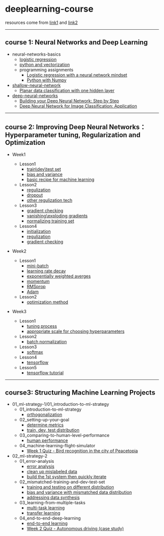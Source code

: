 # deeplearning-course

resources come from [link1](https://github.com/felipemaion/deeplearning-study) and [link2](https://github.com/Kulbear/deep-learning-coursera)
***
## course 1: Neural Networks and Deep Learning
* neural-networks-basics
	* [logistic regression](https://github.com/yujuezhao/deeplearning-course/blob/master/1%E3%80%81Neural%20Networks%20and%20Deep%20Learning/02_neural-networks-basics/01_logistic-regression-as-a-neural-network/Logistic%20Regression.pdf)
	* [python and vectorization](https://github.com/yujuezhao/deeplearning-course/blob/master/1%E3%80%81Neural%20Networks%20and%20Deep%20Learning/02_neural-networks-basics/02_python-and-vectorization/Vectorization.pdf)
	* programming assignments
		* [Logistic regression with a neural network mindset](https://github.com/yujuezhao/deeplearning-course/blob/master/1%E3%80%81Neural%20Networks%20and%20Deep%20Learning/02_neural-networks-basics/03_programming-assignments/Logistic%2BRegression%2Bwith%2Ba%2BNeural%2BNetwork%2Bmindset/Logistic%20Regression%20with%20a%20neural%20network%20mindset.pdf)
		* [Python with Numpy](https://github.com/yujuezhao/deeplearning-course/blob/master/1%E3%80%81Neural%20Networks%20and%20Deep%20Learning/02_neural-networks-basics/03_programming-assignments/Python%2BBasics%2BWith%2BNumpy/Python%20Basics%20with%20Numpy.pdf)
* [shallow-neural-network](https://github.com/yujuezhao/deeplearning-course/blob/master/1%E3%80%81Neural%20Networks%20and%20Deep%20Learning/03_shallow-neural-networks/01_shallow-neural-network/Shallow%20neural%20network.pdf)
	* [Planar data classification with one hidden layer](https://nbviewer.jupyter.org/github/yujuezhao/deeplearning-course/blob/master/1%E3%80%81Neural%20Networks%20and%20Deep%20Learning/03_shallow-neural-networks/01_shallow-neural-network/Planar%20data%20classification%20with%20one%20hidden%20layer/Planar%20data%20classification%20with%20one%20hidden%20layer.ipynb)
* [deep-neural-networks](https://github.com/yujuezhao/deeplearning-course/blob/master/1%E3%80%81Neural%20Networks%20and%20Deep%20Learning/04_deep-neural-networks/Deep%20layer%20neural%20network.pdf)
	* [Building your Deep Neural Network: Step by Step](https://github.com/yujuezhao/deeplearning-course/blob/master/1%E3%80%81Neural%20Networks%20and%20Deep%20Learning/04_deep-neural-networks/Building%2Byour%2BDeep%2BNeural%2BNetwork%2B-%2BStep%2Bby%2BStep/Building%2Byour%2BDeep%2BNeural%2BNetwork%2B-%2BStep%2Bby%2BStep.ipynb)
	* [Deep Neural Network for Image Classification: Application](https://github.com/yujuezhao/deeplearning-course/blob/master/1%E3%80%81Neural%20Networks%20and%20Deep%20Learning/04_deep-neural-networks/Deep%2BNeural%2BNetwork%2B-%2BApplication/Deep%2BNeural%2BNetwork%2B-%2BApplication.ipynb)
***
## course 2: Improving Deep Neural Networks：Hyperparameter tuning, Regularization and Optimization
* Week1
	* Lesson1
		* [train\dev\test set](https://github.com/yujuezhao/deeplearning-course/blob/master/2%E3%80%81Improving%20Deep%20Neural%20Networks%EF%BC%9AHyperparameter%20tuning%2C%20Regularization%20and%20Optimization/Week1/Lesson1/traindevtest%20sets.pdf)
		* [bias and variance](https://github.com/yujuezhao/deeplearning-course/blob/master/2%E3%80%81Improving%20Deep%20Neural%20Networks%EF%BC%9AHyperparameter%20tuning%2C%20Regularization%20and%20Optimization/Week1/Lesson1/Bias%20and%20Variance.pdf)
		* [basic recipe for machine learning](https://github.com/yujuezhao/deeplearning-course/blob/master/2%E3%80%81Improving%20Deep%20Neural%20Networks%EF%BC%9AHyperparameter%20tuning%2C%20Regularization%20and%20Optimization/Week1/Lesson1/Basic%20recipe%20for%20machine%20learning.pdf)
	* Lesson2
		* [regulization](https://github.com/yujuezhao/deeplearning-course/blob/master/2%E3%80%81Improving%20Deep%20Neural%20Networks%EF%BC%9AHyperparameter%20tuning%2C%20Regularization%20and%20Optimization/Week1/Lesson2/Regularization.pdf)
		* [dropout](https://github.com/yujuezhao/deeplearning-course/blob/master/2%E3%80%81Improving%20Deep%20Neural%20Networks%EF%BC%9AHyperparameter%20tuning%2C%20Regularization%20and%20Optimization/Week1/Lesson2/Dropout%20regularization.pdf)
		* [other regulization tech](https://github.com/yujuezhao/deeplearning-course/blob/master/2%E3%80%81Improving%20Deep%20Neural%20Networks%EF%BC%9AHyperparameter%20tuning%2C%20Regularization%20and%20Optimization/Week1/Lesson2/Other%20regularization%20techniques.pdf)
	* Lesson3
		* [gradient checking](https://github.com/yujuezhao/deeplearning-course/blob/master/2%E3%80%81Improving%20Deep%20Neural%20Networks%EF%BC%9AHyperparameter%20tuning%2C%20Regularization%20and%20Optimization/Week1/Lesson3/Gradient%20checking.pdf)
		* [vanishing\exploding gradients](https://github.com/yujuezhao/deeplearning-course/blob/master/2%E3%80%81Improving%20Deep%20Neural%20Networks%EF%BC%9AHyperparameter%20tuning%2C%20Regularization%20and%20Optimization/Week1/Lesson3/Vanishingexploding%20gradients.pdf)
		* [normalizing training set](https://github.com/yujuezhao/deeplearning-course/blob/master/2%E3%80%81Improving%20Deep%20Neural%20Networks%EF%BC%9AHyperparameter%20tuning%2C%20Regularization%20and%20Optimization/Week1/Lesson3/Normalizing%20training%20set.pdf)
	* Lesson4
		* [initialization](https://nbviewer.jupyter.org/github/yujuezhao/deeplearning-course/blob/master/2%E3%80%81Improving%20Deep%20Neural%20Networks%EF%BC%9AHyperparameter%20tuning%2C%20Regularization%20and%20Optimization/Week1/Lesson4/initialization/Initialization.ipynb)
		* [regulization](https://nbviewer.jupyter.org/github/yujuezhao/deeplearning-course/blob/master/2%E3%80%81Improving%20Deep%20Neural%20Networks%EF%BC%9AHyperparameter%20tuning%2C%20Regularization%20and%20Optimization/Week1/Lesson4/regularization/Regularization.ipynb)
		* [gradient checking](https://nbviewer.jupyter.org/github/yujuezhao/deeplearning-course/blob/master/2%E3%80%81Improving%20Deep%20Neural%20Networks%EF%BC%9AHyperparameter%20tuning%2C%20Regularization%20and%20Optimization/Week1/Lesson4/gradient%20checking/Gradient%20Checking.ipynb)
* Week2
	* Lesson1
		* [mini-batch](https://github.com/yujuezhao/deeplearning-course/blob/master/2%E3%80%81Improving%20Deep%20Neural%20Networks%EF%BC%9AHyperparameter%20tuning%2C%20Regularization%20and%20Optimization/Week2/Lesson1/mini-batch%20gradient%20descent.pdf)
		* [learning rate decay](https://github.com/yujuezhao/deeplearning-course/blob/master/2%E3%80%81Improving%20Deep%20Neural%20Networks%EF%BC%9AHyperparameter%20tuning%2C%20Regularization%20and%20Optimization/Week2/Lesson1/Learning%20rate%20decay.pdf)
		* [exponentially weighted averges](https://github.com/yujuezhao/deeplearning-course/blob/master/2%E3%80%81Improving%20Deep%20Neural%20Networks%EF%BC%9AHyperparameter%20tuning%2C%20Regularization%20and%20Optimization/Week2/Lesson1/Exponentially%20weighted%20averages.pdf)
		* [momentum](https://github.com/yujuezhao/deeplearning-course/blob/master/2%E3%80%81Improving%20Deep%20Neural%20Networks%EF%BC%9AHyperparameter%20tuning%2C%20Regularization%20and%20Optimization/Week2/Lesson1/Gradient%20decsent%20momentum.pdf)
		* [RMSprop](https://github.com/yujuezhao/deeplearning-course/blob/master/2%E3%80%81Improving%20Deep%20Neural%20Networks%EF%BC%9AHyperparameter%20tuning%2C%20Regularization%20and%20Optimization/Week2/Lesson1/RMSprop.pdf)
		* [Adam](https://github.com/yujuezhao/deeplearning-course/blob/master/2%E3%80%81Improving%20Deep%20Neural%20Networks%EF%BC%9AHyperparameter%20tuning%2C%20Regularization%20and%20Optimization/Week2/Lesson1/Adam%20optimization%20algorithm.pdf)
	* Lesson2
		* [optimization method](https://nbviewer.jupyter.org/github/yujuezhao/deeplearning-course/blob/master/2%E3%80%81Improving%20Deep%20Neural%20Networks%EF%BC%9AHyperparameter%20tuning%2C%20Regularization%20and%20Optimization/Week2/Lesson2/optimization/Optimization%20methods.ipynb)

* Week3
	* Lesson1
		* [tuning process](https://github.com/yujuezhao/deeplearning-course/blob/master/2%E3%80%81Improving%20Deep%20Neural%20Networks%EF%BC%9AHyperparameter%20tuning%2C%20Regularization%20and%20Optimization/Week3/Lesson1/tuning%20process.pdf)
		* [appropriate scale for choosing hyperparameters](https://github.com/yujuezhao/deeplearning-course/blob/master/2%E3%80%81Improving%20Deep%20Neural%20Networks%EF%BC%9AHyperparameter%20tuning%2C%20Regularization%20and%20Optimization/Week3/Lesson1/using%20an%20appropriate%20scale%20to%20pick%20hyperparameters.pdf)
	* Lesson2
		* [batch normalization](https://github.com/yujuezhao/deeplearning-course/blob/master/2%E3%80%81Improving%20Deep%20Neural%20Networks%EF%BC%9AHyperparameter%20tuning%2C%20Regularization%20and%20Optimization/Week3/Lesson2/Batch%20normalization.pdf)
	* Lesson3
		* [softmax](https://github.com/yujuezhao/deeplearning-course/blob/master/2%E3%80%81Improving%20Deep%20Neural%20Networks%EF%BC%9AHyperparameter%20tuning%2C%20Regularization%20and%20Optimization/Week3/Lesson3/Softmax%20regression.pdf)
	* Lesson4
		* [tensorflow](https://github.com/yujuezhao/deeplearning-course/blob/master/2%E3%80%81Improving%20Deep%20Neural%20Networks%EF%BC%9AHyperparameter%20tuning%2C%20Regularization%20and%20Optimization/Week3/Lesson4/tensorflow.pdf)
	* Lesson5
		* [tensorflow tutorial](https://nbviewer.jupyter.org/github/yujuezhao/deeplearning-course/blob/master/2%E3%80%81Improving%20Deep%20Neural%20Networks%EF%BC%9AHyperparameter%20tuning%2C%20Regularization%20and%20Optimization/Week3/Lesson5/tensorflow/Tensorflow%20Tutorial.ipynb)
***
## course3: Structuring Machine Learning Projects
* 01_ml-strategy-1/01_introduction-to-ml-strategy 
	* 01_introduction-to-ml-strategy
		* [orthogonalization](https://github.com/yujuezhao/deeplearning-course/blob/master/3%E3%80%81Structuring%20Machine%20Learning%20Projects/01_ml-strategy-1/01_introduction-to-ml-strategy/Orthogonalization.md)
	* 02_setting-up-your-goal
		* [determine metrics](https://github.com/yujuezhao/deeplearning-course/blob/master/3%E3%80%81Structuring%20Machine%20Learning%20Projects/01_ml-strategy-1/02_setting-up-your-goal/Determine%20metrics.md)
		* [train, dev, test distribution](https://github.com/yujuezhao/deeplearning-course/blob/master/3%E3%80%81Structuring%20Machine%20Learning%20Projects/01_ml-strategy-1/02_setting-up-your-goal/train,%20dev,%20test%20distribution.md)
	* 03_comparing-to-human-level-performance
		* [human performance](https://github.com/yujuezhao/deeplearning-course/blob/master/3%E3%80%81Structuring%20Machine%20Learning%20Projects/01_ml-strategy-1/03_comparing-to-human-level-performance/human%20performance.md)
	* 04_machine-learning-flight-simulator
		* [Week 1 Quiz - Bird recognition in the city of Peacetopia](https://github.com/yujuezhao/deeplearning-course/blob/master/3%E3%80%81Structuring%20Machine%20Learning%20Projects/01_ml-strategy-1/04_machine-learning-flight-simulator/Week%201%20Quiz%20-%20Bird%20recognition%20in%20the%20city%20of%20Peacetopia%20(case%20study).md)
* 02_ml-strategy-2
	* 01_error-analysis
		* [error analysis](https://github.com/yujuezhao/deeplearning-course/blob/master/3%E3%80%81Structuring%20Machine%20Learning%20Projects/02_ml-strategy-2/01_error-analysis/Error%20analysis.md)
		* [clean up mislabeled data](https://github.com/yujuezhao/deeplearning-course/blob/master/3%E3%80%81Structuring%20Machine%20Learning%20Projects/02_ml-strategy-2/01_error-analysis/Clean%20up%20mislabeled%20data.md)
		* [build the 1st system then quickly iterate](https://github.com/yujuezhao/deeplearning-course/blob/master/3%E3%80%81Structuring%20Machine%20Learning%20Projects/02_ml-strategy-2/01_error-analysis/Build%20the%201st%20system%20then%20quickly%20iterate.md)
	* 02_mismatched-training-and-dev-test-set
		* [training and testing on different distribution](https://github.com/yujuezhao/deeplearning-course/blob/master/3%E3%80%81Structuring%20Machine%20Learning%20Projects/02_ml-strategy-2/02_mismatched-training-and-dev-test-set/1.%20training%20and%20testing%20on%20different%20distribution.md)
		* [bias and variance with mismatched data distribution](https://github.com/yujuezhao/deeplearning-course/blob/master/3%E3%80%81Structuring%20Machine%20Learning%20Projects/02_ml-strategy-2/02_mismatched-training-and-dev-test-set/2.%20Bias%20and%20variance%20with%20mismatched%20data%20distribution.md)
		* [addressing data synthesis](https://github.com/yujuezhao/deeplearning-course/blob/master/3%E3%80%81Structuring%20Machine%20Learning%20Projects/02_ml-strategy-2/02_mismatched-training-and-dev-test-set/3.%20addressing%20data%20synthesis.md)
	* 03_learning-from-multiple-tasks
		* [multi-task learning](https://github.com/yujuezhao/deeplearning-course/blob/master/3%E3%80%81Structuring%20Machine%20Learning%20Projects/02_ml-strategy-2/03_learning-from-multiple-tasks/multi-task%20learning.md)
		* [transfer learning](https://github.com/yujuezhao/deeplearning-course/blob/master/3%E3%80%81Structuring%20Machine%20Learning%20Projects/02_ml-strategy-2/03_learning-from-multiple-tasks/transfer%20learning.md)
	* 04_end-to-end-deep-learning
		* [end-to-end learning](https://github.com/yujuezhao/deeplearning-course/blob/master/3%E3%80%81Structuring%20Machine%20Learning%20Projects/02_ml-strategy-2/04_end-to-end-deep-learning/end-to-end%20learning.md)
		* [Week 2 Quiz - Autonomous driving (case study)](https://github.com/yujuezhao/deeplearning-course/blob/master/3%E3%80%81Structuring%20Machine%20Learning%20Projects/02_ml-strategy-2/04_end-to-end-deep-learning/Week%202%20Quiz%20-%20Autonomous%20driving%20(case%20study).md)
